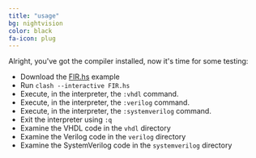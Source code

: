 ```yaml
---
title: "usage"
bg: nightvision
color: black
fa-icon: plug
---
```


Alright, you've got the compiler installed, now it's time for some testing:

* Download the [FIR.hs](https://raw.githubusercontent.com/clash-lang/clash-compiler/master/examples/FIR.hs) example
* Run `clash --interactive FIR.hs`
* Execute, in the interpreter, the `:vhdl` command.
* Execute, in the interpreter, the `:verilog` command.
* Execute, in the interpreter, the `:systemverilog` command.
* Exit the interpreter using `:q`
* Examine the VHDL code in the `vhdl` directory
* Examine the Verilog code in the `verilog` directory
* Examine the SystemVerilog code in the `systemverilog` directory

